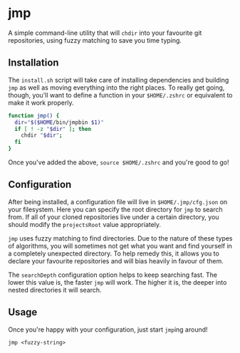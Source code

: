 # jmp

A simple command-line utility that will `chdir` into your favourite git repositories, using fuzzy
matching to save you time typing.

## Installation

The `install.sh` script will take care of installing dependencies and building `jmp` as well as
moving everything into the right places.  To really get going, though, you'll want to define a
function in your `$HOME/.zshrc` or equivalent to make it work properly.

```bash
function jmp() {
  dir="$($HOME/bin/jmpbin $1)"
  if [ ! -z "$dir" ]; then
    chdir "$dir";
  fi
}
```

Once you've added the above, `source $HOME/.zshrc` and you're good to go!

## Configuration

After being installed, a configuration file will live in `$HOME/.jmp/cfg.json` on your filesystem.
Here you can specify the root directory for `jmp` to search from.  If all of your cloned
repositories live under a certain directory, you should modify the `projectsRoot` value
appropriately.

`jmp` uses fuzzy matching to find directories. Due to the nature of these types of algorithms,
you will sometimes not get what you want and find yourself in a completely unexpected directory.
To help remedy this, it allows you to declare your favourite repositories and will bias heavily
in favour of them.

The `searchDepth` configuration option helps to keep searching fast.  The lower this value is,
the faster `jmp` will work. The higher it is, the deeper into nested directories it will search.

## Usage

Once you're happy with your configuration, just start `jmp`ing around!

```
jmp <fuzzy-string>
```
